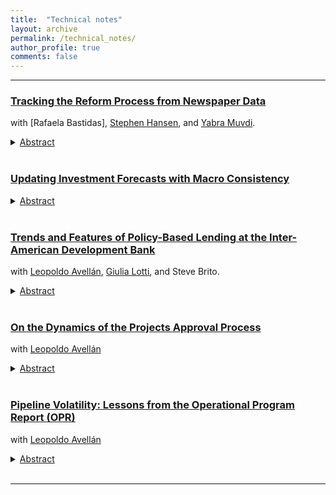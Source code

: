 ```yaml
---
title:  "Technical notes"
layout: archive
permalink: /technical_notes/
author_profile: true
comments: false
---
```


***

### [Tracking the Reform Process from Newspaper Data](https://publications.iadb.org/en/tracking-reform-process-newspaper-data) 
with [Rafaela Bastidas], [Stephen Hansen](https://sekhansen.github.io/), and [Yabra Muvdi](https://yabramuvdi.github.io/).

<details>
    <summary><u>Abstract</u></summary><p> 
 Countries often undertake structural reforms to boost productivity, reduce inequality, and improve public sector efficiency, yet there is limited data on the reform process to evaluate these efforts. We examine the extent to which large language models (LLMs) applied to media articles can fill this evidence gap, using a case study from Colombia. We find that suitably prompted LLMs produce output that aligns with human reading. The output reveals extensive coverage of the debate and discussion that precedes reform adoption or rejection, and can be used to track the evolution of specific reforms. We conclude that our methodology, once expanded, could produce a uniquely valuable dataset.
</p>
</details> <br>  

### [Updating Investment Forecasts with Macro Consistency](https://publications.iadb.org/en/updating-investment-forecasts-macro-consistency)

<details>
    <summary><u>Abstract</u></summary><p> 
 This technical note presents a model to evaluate the costs and benefits of plans to scale up public investment. It creates a theoretical framework that considers the positive effects of investment on growth and, in turn, the impact it can have on government fiscal accounts, particularly debt service. This note is accompanied by a template that implements the proposed methodology, which the author hopes will be useful for the work of country economists at the Inter-American Development Bank.
</p>
</details> <br> 

### [Trends and Features of Policy-Based Lending at the Inter-American Development Bank](https://publications.iadb.org/en/trends-and-features-policy-based-lending-inter-american-development-bank) 
with [Leopoldo Avellán](https://scholar.google.com/citations?user=aXz_ZywAAAAJ&hl=en), [Giulia Lotti](https://sites.google.com/view/giulia-lotti/home-page), and Steve Brito.

<details>
    <summary><u>Abstract</u></summary><p> 
  Policy-based lending is an important element within the toolbox of multilateral development banks to assist countries that need budget support and/or that are embarked on institutional changes or reforms. This Technical Note reviews different aspects of policy-based loans (PBLs) to gain a fresh perspective on their structural and financial features. It examines policy-based loans through the lens of their dual goals of providing beneficiary countries with flexible, liquid, and timely funding to meet their financing needs and of supporting policy reforms or institutional changes in a sector or subsector.</p>
<p>The discussion identifies general trends in policy-based lending in Latin America and the Caribbean, explores the sectoral allocation of the policy-based loans of the Inter-American Development Bank (IDB), and examines how policy-based loans are combined with other instruments as they provide liquidity and support reforms. It also explores how the IDB compares to other multilateral development banks in Latin America and the Caribbean in terms of policy-based lending.
</p>
</details> <br>  

### [On the Dynamics of the Projects Approval Process](https://publications.iadb.org/en/preventing-sudden-stops-in-net-capital-flows)
with [Leopoldo Avellán](https://scholar.google.com/citations?user=aXz_ZywAAAAJ&hl=en)
<details>
    <summary><u>Abstract</u></summary><p> 
  This technical note analyzes specific project- and country-level characteristics that affect the duration of the projects approval process from year to year and builds a framework to characterize projects that would require further monitoring to complete their approval process. We present evidence that the number of team leaders changes, the time that a project remains in pipeline A, the size of a project relative to the pipeline of its country, and whether it is an electoral year in a given country affect the rate at which projects are approved. These empirical regularities can support the projects preparation process and better allocate resources and efforts to optimize approval times.
</p>
</details> <br>  

### [Pipeline Volatility: Lessons from the Operational Program Report (OPR)](https://publications.iadb.org/en/pipeline-volatility-lessons-operational-program-report-opr)
with [Leopoldo Avellán](https://scholar.google.com/citations?user=aXz_ZywAAAAJ&hl=en)
<details>
    <summary><u>Abstract</u></summary><p> 
  TThe study finds that variability in the approval rate of IDB-funded investment projects depends more on specific project characteristics than on macroeconomic conditions faced by countries or errors in forecasts of economic growth and fiscal deficits.
</p>
</details> <br>  

---

